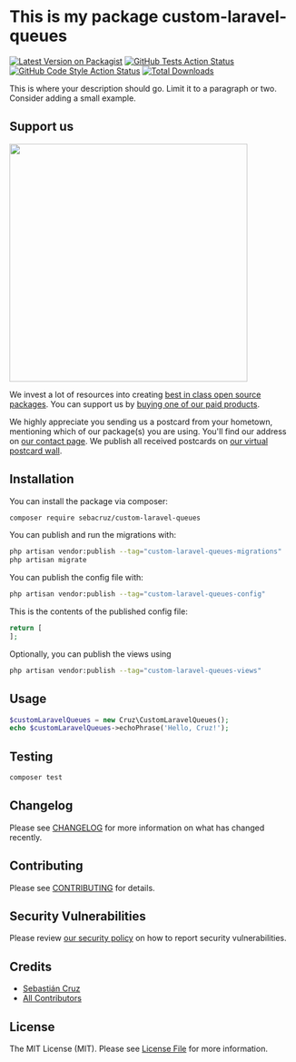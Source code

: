 # This is my package custom-laravel-queues

[![Latest Version on Packagist](https://img.shields.io/packagist/v/sebacruz/custom-laravel-queues.svg?style=flat-square)](https://packagist.org/packages/sebacruz/custom-laravel-queues)
[![GitHub Tests Action Status](https://img.shields.io/github/actions/workflow/status/sebacruz/custom-laravel-queues/run-tests.yml?branch=main&label=tests&style=flat-square)](https://github.com/sebacruz/custom-laravel-queues/actions?query=workflow%3Arun-tests+branch%3Amain)
[![GitHub Code Style Action Status](https://img.shields.io/github/actions/workflow/status/sebacruz/custom-laravel-queues/fix-php-code-style-issues.yml?branch=main&label=code%20style&style=flat-square)](https://github.com/sebacruz/custom-laravel-queues/actions?query=workflow%3A"Fix+PHP+code+style+issues"+branch%3Amain)
[![Total Downloads](https://img.shields.io/packagist/dt/sebacruz/custom-laravel-queues.svg?style=flat-square)](https://packagist.org/packages/sebacruz/custom-laravel-queues)

This is where your description should go. Limit it to a paragraph or two. Consider adding a small example.

## Support us

[<img src="https://github-ads.s3.eu-central-1.amazonaws.com/custom-laravel-queues.jpg?t=1" width="419px" />](https://spatie.be/github-ad-click/custom-laravel-queues)

We invest a lot of resources into creating [best in class open source packages](https://spatie.be/open-source). You can support us by [buying one of our paid products](https://spatie.be/open-source/support-us).

We highly appreciate you sending us a postcard from your hometown, mentioning which of our package(s) you are using. You'll find our address on [our contact page](https://spatie.be/about-us). We publish all received postcards on [our virtual postcard wall](https://spatie.be/open-source/postcards).

## Installation

You can install the package via composer:

```bash
composer require sebacruz/custom-laravel-queues
```

You can publish and run the migrations with:

```bash
php artisan vendor:publish --tag="custom-laravel-queues-migrations"
php artisan migrate
```

You can publish the config file with:

```bash
php artisan vendor:publish --tag="custom-laravel-queues-config"
```

This is the contents of the published config file:

```php
return [
];
```

Optionally, you can publish the views using

```bash
php artisan vendor:publish --tag="custom-laravel-queues-views"
```

## Usage

```php
$customLaravelQueues = new Cruz\CustomLaravelQueues();
echo $customLaravelQueues->echoPhrase('Hello, Cruz!');
```

## Testing

```bash
composer test
```

## Changelog

Please see [CHANGELOG](CHANGELOG.md) for more information on what has changed recently.

## Contributing

Please see [CONTRIBUTING](CONTRIBUTING.md) for details.

## Security Vulnerabilities

Please review [our security policy](../../security/policy) on how to report security vulnerabilities.

## Credits

- [Sebastián Cruz](https://github.com/sebacruz)
- [All Contributors](../../contributors)

## License

The MIT License (MIT). Please see [License File](LICENSE.md) for more information.
